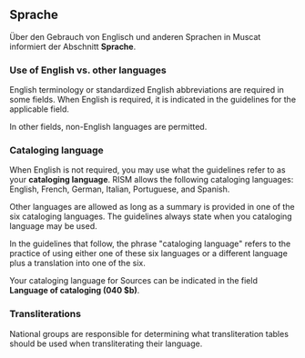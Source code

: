 ## Sprache

Über den Gebrauch von Englisch und anderen Sprachen in Muscat informiert der Abschnitt **Sprache**.

### Use of English vs. other languages

English terminology or standardized English abbreviations are required in some fields. When English is required, it is indicated in the guidelines for the applicable field.

In other fields, non-English languages are permitted.

### Cataloging language

When English is not required, you may use what the guidelines refer to as your **cataloging language**. RISM allows the following cataloging languages: English, French, German, Italian, Portuguese, and Spanish.

 Other languages are allowed as long as a summary is provided in one of the six cataloging languages. The guidelines always state when you cataloging language may be used.

In the guidelines that follow, the phrase "cataloging language" refers to the practice of using either one of these six languages or a different language plus a translation into one of the six.

Your cataloging language for Sources can be indicated in the field **Language of cataloging (040 $b)**.

### Transliterations

National groups are responsible for determining what transliteration tables should be used when transliterating their language.
